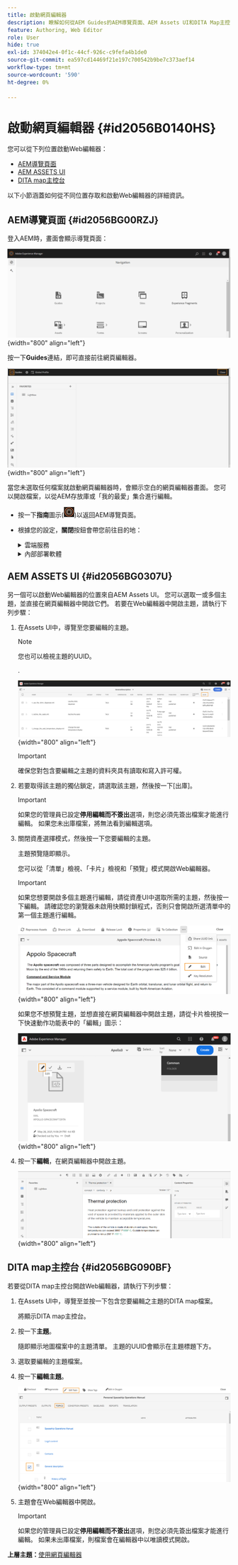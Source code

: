 ```yaml
---
title: 啟動網頁編輯器
description: 瞭解如何從AEM Guides的AEM導覽頁面、AEM Assets UI和DITA Map主控台啟動網頁編輯器。
feature: Authoring, Web Editor
role: User
hide: true
exl-id: 374042e4-0f1c-44cf-926c-c9fefa4b1de0
source-git-commit: ea597cd14469f21e197c700542b9be7c373aef14
workflow-type: tm+mt
source-wordcount: '590'
ht-degree: 0%

---
```


# 啟動網頁編輯器 {#id2056B0140HS}

您可以從下列位置啟動Web編輯器：

- [AEM導覽頁面](#id2056BG00RZJ)
- [AEM ASSETS UI](#id2056BG0307U)
- [DITA map主控台](#id2056BG090BF)

以下小節涵蓋如何從不同位置存取和啟動Web編輯器的詳細資訊。

## AEM導覽頁面 {#id2056BG00RZJ}

登入AEM時，畫面會顯示導覽頁面：

![](images/web-editor-from-navigation-page.png){width="800" align="left"}

按一下&#x200B;**Guides**&#x200B;連結，即可直接前往網頁編輯器。

![](images/web-editor-launch-page.png){width="800" align="left"}

當您未選取任何檔案就啟動網頁編輯器時，會顯示空白的網頁編輯器畫面。 您可以開啟檔案，以從AEM存放庫或「我的最愛」集合進行編輯。

- 按一下&#x200B;**指南**&#x200B;圖示(![](images/aem-guides-icon.png))以返回AEM導覽頁面。

- 根據您的設定，**關閉**&#x200B;按鈕會帶您前往目的地：



  <details>

  <summary> 雲端服務 </summary>

  如果您正在使用雲端服務，請按一下&#x200B;**關閉**&#x200B;按鈕以返回AEM導覽頁面。
  </details>

  <details>

  <summary> 內部部署軟體</summary>

  如果您使用AEM Guides內部部署軟體（4.2.1和更新版本），請按一下右側的&#x200B;**關閉**&#x200B;按鈕，返回至Assets UI中的目前檔案路徑。

  </details>

## AEM ASSETS UI {#id2056BG0307U}

另一個可以啟動Web編輯器的位置來自AEM Assets UI。 您可以選取一或多個主題，並直接在網頁編輯器中開啟它們。 若要在Web編輯器中開啟主題，請執行下列步驟：

1. 在Assets UI中，導覽至您要編輯的主題。

   >[!NOTE]
   >
   > 您也可以檢視主題的UUID。

   .

   ![](images/assets_ui_with_uuid_cs.png){width="800" align="left"}

   >[!IMPORTANT]
   >
   > 確保您對包含要編輯之主題的資料夾具有讀取和寫入許可權。

1. 若要取得該主題的獨佔鎖定，請選取該主題，然後按一下[出庫]。**&#x200B;**

   >[!IMPORTANT]
   >
   > 如果您的管理員已設定&#x200B;**停用編輯而不簽出**&#x200B;選項，則您必須先簽出檔案才能進行編輯。 如果您未出庫檔案，將無法看到編輯選項。

1. 關閉資產選擇模式，然後按一下您要編輯的主題。

   主題預覽隨即顯示。

   您可以從「清單」檢視、「卡片」檢視和「預覽」模式開啟Web編輯器。

   >[!IMPORTANT]
   >
   > 如果您想要開啟多個主題進行編輯，請從資產UI中選取所需的主題，然後按一下編輯。 請確認您的瀏覽器未啟用快顯封鎖程式，否則只會開啟所選清單中的第一個主題進行編輯。

   ![](images/edit-from-preview_cs.png){width="800" align="left"}

   如果您不想預覽主題，並想直接在網頁編輯器中開啟主題，請從卡片檢視按一下快速動作功能表中的「編輯」圖示：

   ![](images/edit-topic-from-quick-action_cs.png){width="800" align="left"}

1. 按一下&#x200B;**編輯**，在網頁編輯器中開啟主題。

   ![](images/edit-mode.png){width="800" align="left"}


## DITA map主控台 {#id2056BG090BF}

若要從DITA map主控台開啟Web編輯器，請執行下列步驟：

1. 在Assets UI中，導覽至並按一下包含您要編輯之主題的DITA map檔案。

   將顯示DITA map主控台。

1. 按一下&#x200B;**主題**。

   隨即顯示地圖檔案中的主題清單。 主題的UUID會顯示在主題標題下方。

1. 選取要編輯的主題檔案。

1. 按一下&#x200B;**編輯主題**。

   ![](images/edit-topics-map-console_cs.png){width="800" align="left"}

1. 主題會在Web編輯器中開啟。

   >[!IMPORTANT]
   >
   > 如果您的管理員已設定&#x200B;**停用編輯而不簽出**&#x200B;選項，則您必須先簽出檔案才能進行編輯。 如果未出庫檔案，則檔案會在編輯器中以唯讀模式開啟。


**上層主題：**&#x200B;[&#x200B;使用網頁編輯器](web-editor.md)
